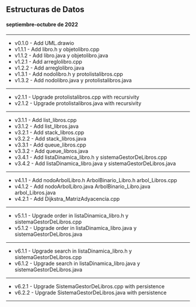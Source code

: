 ## Estructuras de Datos
#### septiembre-octubre de 2022

---
+ v0.1.0 - Add UML.drawio
+ v1.1.1 - Add libro.h y objetolibro.cpp
+ v1.1.2 - Add libro.java y objetolibro.java
+ v1.2.1 - Add arreglolibro.cpp
+ v1.2.2 - Add arreglolibro.java
+ v1.3.1 - Add nodolibro.h y protolistalibros.cpp
+ v1.3.2 - Add nodolibro.java y protolistalibros.java
---
+ v2.1.1 - Upgrade protolistalibros.cpp with recursivity
+ v2.1.2 - Upgrade protolistalibros.java with recursivity
---
+ v3.1.1 - Add list_libros.cpp
+ v3.1.2 - Add list_libros.java
+ v3.2.1 - Add stack_libros.cpp
+ v3.2.2 - Add stack_libros.java
+ v3.3.1 - Add queue_libros.cpp
+ v3.3.2 - Add queue_libros.java
+ v3.4.1 - Add listaDinamica_libro.h y sistemaGestorDeLibros.cpp
+ v3.4.2 - Add listaDinamica_libro.java y sistemaGestorDeLibros.java
---
+ v4.1.1 - Add nodoArbolLibro.h ArbolBinario_Libro.h arbol_Libros.cpp
+ v4.1.2 - Add nodoArbolLibro.java ArbolBinario_Libro.java arbol_Libros.java
+ v4.2.1 - Add Dijkstra_MatrizAdyacencia.cpp
---
+ v5.1.1 - Upgrade order in listaDinamica_libro.h y sistemaGestorDeLibros.cpp
+ v5.1.2 - Upgrade order in listaDinamica_libro.java y sistemaGestorDeLibros.java
---
+ v6.1.1 - Upgrade search in listaDinamica_libro.h y sistemaGestorDeLibros.cpp
+ v6.1.2 - Upgrade search in listaDinamica_libro.java y sistemaGestorDeLibros.java
---
+ v6.2.1 - Upgrade SistemaGestorDeLibros.cpp with persistence
+ v6.2.2 - Upgrade SistemaGestorDeLibros.java with persistence
---